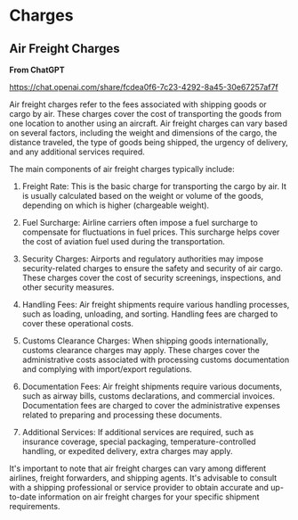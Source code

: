 # Charges

## Air Freight Charges

**From ChatGPT**

https://chat.openai.com/share/fcdea0f6-7c23-4292-8a45-30e67257af7f

Air freight charges refer to the fees associated with shipping goods or cargo by air. These charges cover the cost of transporting the goods from one location to another using an aircraft. Air freight charges can vary based on several factors, including the weight and dimensions of the cargo, the distance traveled, the type of goods being shipped, the urgency of delivery, and any additional services required.

The main components of air freight charges typically include:

1. Freight Rate: This is the basic charge for transporting the cargo by air. It is usually calculated based on the weight or volume of the goods, depending on which is higher (chargeable weight).

2. Fuel Surcharge: Airline carriers often impose a fuel surcharge to compensate for fluctuations in fuel prices. This surcharge helps cover the cost of aviation fuel used during the transportation.

3. Security Charges: Airports and regulatory authorities may impose security-related charges to ensure the safety and security of air cargo. These charges cover the cost of security screenings, inspections, and other security measures.

4. Handling Fees: Air freight shipments require various handling processes, such as loading, unloading, and sorting. Handling fees are charged to cover these operational costs.

5. Customs Clearance Charges: When shipping goods internationally, customs clearance charges may apply. These charges cover the administrative costs associated with processing customs documentation and complying with import/export regulations.

6. Documentation Fees: Air freight shipments require various documents, such as airway bills, customs declarations, and commercial invoices. Documentation fees are charged to cover the administrative expenses related to preparing and processing these documents.

7. Additional Services: If additional services are required, such as insurance coverage, special packaging, temperature-controlled handling, or expedited delivery, extra charges may apply.

It's important to note that air freight charges can vary among different airlines, freight forwarders, and shipping agents. It's advisable to consult with a shipping professional or service provider to obtain accurate and up-to-date information on air freight charges for your specific shipment requirements.
